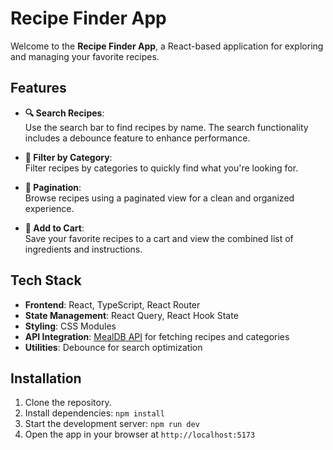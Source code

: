 # Recipe Finder App

Welcome to the **Recipe Finder App**, a React-based application for exploring and managing your favorite recipes.

## Features

- **🔍 Search Recipes**:  
  Use the search bar to find recipes by name. The search functionality includes a debounce feature to enhance performance.

- **📂 Filter by Category**:  
  Filter recipes by categories to quickly find what you're looking for.

- **📄 Pagination**:  
  Browse recipes using a paginated view for a clean and organized experience.

- **🛒 Add to Cart**:  
  Save your favorite recipes to a cart and view the combined list of ingredients and instructions.

## Tech Stack

- **Frontend**: React, TypeScript, React Router
- **State Management**: React Query, React Hook State
- **Styling**: CSS Modules
- **API Integration**: [MealDB API](https://www.themealdb.com/api.php) for fetching recipes and categories
- **Utilities**: Debounce for search optimization

## Installation

1. Clone the repository.
2. Install dependencies:
   `npm install`
3. Start the development server:
   `npm run dev`
4. Open the app in your browser at `http://localhost:5173`

